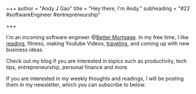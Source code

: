 +++
author = "Andy J Gao"
title = "Hey there, I'm Andy."
subheading = "#22 #softwareEngineer #entrepreneurship"

+++

I'm an incoming software engineer @[Better Mortgage](https://better.com/). In my free time, I like [reading](https://andyjgao.com/notes), fitness, making Youtube Videos, [traveling](https://itsamyandandy.xyz/), and coming up with new business ideas.

Check out my blog if you are interested in topics such as productivity, tech tips, entrepreneurship, personal finance and more.

If you are interested in my weekly thoughts and readings, I will be posting them in my newsletter, which you can subscribe to below.